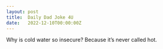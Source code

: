 ```yaml
---
layout: post
title:  Daily Dad Joke 4U
date:   2022-12-10T00:00:00Z
---
```

Why is cold water so insecure? Because it’s never called hot.
